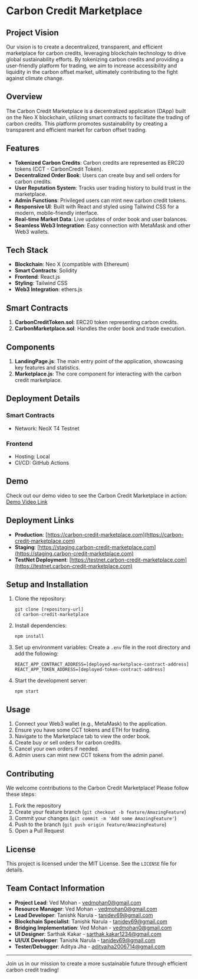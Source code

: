 # Carbon Credit Marketplace

## Project Vision

Our vision is to create a decentralized, transparent, and efficient marketplace for carbon credits, leveraging blockchain technology to drive global sustainability efforts. By tokenizing carbon credits and providing a user-friendly platform for trading, we aim to increase accessibility and liquidity in the carbon offset market, ultimately contributing to the fight against climate change.

## Overview

The Carbon Credit Marketplace is a decentralized application (DApp) built on the Neo X blockchain, utilizing smart contracts to facilitate the trading of carbon credits. This platform promotes sustainability by creating a transparent and efficient market for carbon offset trading.

## Features

- **Tokenized Carbon Credits**: Carbon credits are represented as ERC20 tokens (CCT - CarbonCredit Token).
- **Decentralized Order Book**: Users can create buy and sell orders for carbon credits.
- **User Reputation System**: Tracks user trading history to build trust in the marketplace.
- **Admin Functions**: Privileged users can mint new carbon credit tokens.
- **Responsive UI**: Built with React and styled using Tailwind CSS for a modern, mobile-friendly interface.
- **Real-time Market Data**: Live updates of order book and user balances.
- **Seamless Web3 Integration**: Easy connection with MetaMask and other Web3 wallets.

## Tech Stack

- **Blockchain**: Neo X (compatible with Ethereum)
- **Smart Contracts**: Solidity
- **Frontend**: React.js
- **Styling**: Tailwind CSS
- **Web3 Integration**: ethers.js

## Smart Contracts

1. **CarbonCreditToken.sol**: ERC20 token representing carbon credits.
2. **CarbonMarketplace.sol**: Handles the order book and trade execution.

## Components

1. **LandingPage.js**: The main entry point of the application, showcasing key features and statistics.
2. **Marketplace.js**: The core component for interacting with the carbon credit marketplace.

## Deployment Details

### Smart Contracts
- Network: NeoX T4 Testnet

### Frontend
- Hosting: Local
- CI/CD: GitHub Actions

## Demo

Check out our demo video to see the Carbon Credit Marketplace in action:
[Demo Video Link](https://www.youtube.com/watch?v=demo-video-id)

## Deployment Links

- **Production**: [https://carbon-credit-marketplace.com](https://carbon-credit-marketplace.com)
- **Staging**: [https://staging.carbon-credit-marketplace.com](https://staging.carbon-credit-marketplace.com)
- **TestNet Deployment**: [https://testnet.carbon-credit-marketplace.com](https://testnet.carbon-credit-marketplace.com)

## Setup and Installation

1. Clone the repository:
   ```
   git clone [repository-url]
   cd carbon-credit-marketplace
   ```

2. Install dependencies:
   ```
   npm install
   ```

3. Set up environment variables:
   Create a `.env` file in the root directory and add the following:
   ```
   REACT_APP_CONTRACT_ADDRESS=[deployed-marketplace-contract-address]
   REACT_APP_TOKEN_ADDRESS=[deployed-token-contract-address]
   ```

4. Start the development server:
   ```
   npm start
   ```

## Usage

1. Connect your Web3 wallet (e.g., MetaMask) to the application.
2. Ensure you have some CCT tokens and ETH for trading.
3. Navigate to the Marketplace tab to view the order book.
4. Create buy or sell orders for carbon credits.
5. Cancel your own orders if needed.
6. Admin users can mint new CCT tokens from the admin panel.

## Contributing

We welcome contributions to the Carbon Credit Marketplace! Please follow these steps:

1. Fork the repository
2. Create your feature branch (`git checkout -b feature/AmazingFeature`)
3. Commit your changes (`git commit -m 'Add some AmazingFeature'`)
4. Push to the branch (`git push origin feature/AmazingFeature`)
5. Open a Pull Request

## License

This project is licensed under the MIT License. See the `LICENSE` file for details.

## Team Contact Information

- **Project Lead**: Ved Mohan - vedmohan0@gmail.com
- **Resource Manager**: Ved Mohan - vedmohan0@gmail.com
- **Lead Developer**: Tanishk Narula - tanidev69@gmail.com
- **Blockchain Specialist**: Tanishk Narula - tanidev69@gmail.com
- **Bridging Implementation**: Ved Mohan - vedmohan0@gmail.com
- **UI Designer**: Sarthak Kakar - sarthak.kakar1234@gmail.com
- **UI/UX Developer**: Tanishk Narula - tanidev69@gmail.com
- **Tester/Debugger**: Aditya Jha - adityajha2006714@gmail.com

---

Join us in our mission to create a more sustainable future through efficient carbon credit trading!